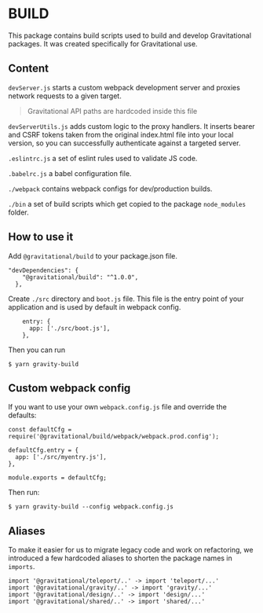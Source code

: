 # BUILD

This package contains build scripts used to build and develop
Gravitational packages. It was created specifically for Gravitational use.

## Content

`devServer.js` starts a custom webpack development server and proxies
network requests to a given target.

> Gravitational API paths are hardcoded inside this file

`devServerUtils.js` adds custom logic to the proxy handlers. It inserts
bearer and CSRF tokens taken from the original index.html file into your
local version, so you can successfully authenticate against a targeted server.

`.eslintrc.js` a set of eslint rules used to validate JS code.

`.babelrc.js` a babel configuration file.

`./webpack` contains webpack configs for dev/production builds.

`./bin` a set of build scripts which get copied to the package `node_modules` folder.

## How to use it

Add `@gravitational/build` to your package.json file.

```
"devDependencies": {
    "@gravitational/build": "^1.0.0",
  },
```

Create `./src` directory and `boot.js` file. This file is the entry point of your
application and is used by default in webpack config.

```
    entry: {
      app: ['./src/boot.js'],
    },
```

Then you can run

```
$ yarn gravity-build
```

## Custom webpack config

If you want to use your own `webpack.config.js` file and override the defaults:

```
const defaultCfg = require('@gravitational/build/webpack/webpack.prod.config');

defaultCfg.entry = {
  app: ['./src/myentry.js'],
},

module.exports = defaultCfg;
```

Then run:

```
$ yarn gravity-build --config webpack.config.js
```

## Aliases

To make it easier for us to migrate legacy code and work on refactoring,
we introduced a few hardcoded aliases to shorten the package names in `imports`.

```
import '@gravitational/teleport/..' -> import 'teleport/...'
import '@gravitational/gravity/..' -> import 'gravity/...'
import '@gravitational/design/..' -> import 'design/...'
import '@gravitational/shared/..' -> import 'shared/...'
```